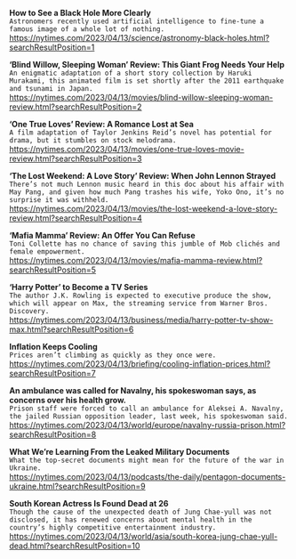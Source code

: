 **How to See a Black Hole More Clearly**\
`Astronomers recently used artificial intelligence to fine-tune a famous image of a whole lot of nothing.`\
https://nytimes.com/2023/04/13/science/astronomy-black-holes.html?searchResultPosition=1

**‘Blind Willow, Sleeping Woman’ Review: This Giant Frog Needs Your Help**\
`An enigmatic adaptation of a short story collection by Haruki Murakami, this animated film is set shortly after the 2011 earthquake and tsunami in Japan.`\
https://nytimes.com/2023/04/13/movies/blind-willow-sleeping-woman-review.html?searchResultPosition=2

**‘One True Loves’ Review: A Romance Lost at Sea**\
`A film adaptation of Taylor Jenkins Reid’s novel has potential for drama, but it stumbles on stock melodrama.`\
https://nytimes.com/2023/04/13/movies/one-true-loves-movie-review.html?searchResultPosition=3

**‘The Lost Weekend: A Love Story’ Review: When John Lennon Strayed**\
`There’s not much Lennon music heard in this doc about his affair with May Pang, and given how much Pang trashes his wife, Yoko Ono, it’s no surprise it was withheld.`\
https://nytimes.com/2023/04/13/movies/the-lost-weekend-a-love-story-review.html?searchResultPosition=4

**‘Mafia Mamma’ Review: An Offer You Can Refuse**\
`Toni Collette has no chance of saving this jumble of Mob clichés and female empowerment.`\
https://nytimes.com/2023/04/13/movies/mafia-mamma-review.html?searchResultPosition=5

**‘Harry Potter’ to Become a TV Series**\
`The author J.K. Rowling is expected to executive produce the show, which will appear on Max, the streaming service from Warner Bros. Discovery.`\
https://nytimes.com/2023/04/13/business/media/harry-potter-tv-show-max.html?searchResultPosition=6

**Inflation Keeps Cooling**\
`Prices aren’t climbing as quickly as they once were.`\
https://nytimes.com/2023/04/13/briefing/cooling-inflation-prices.html?searchResultPosition=7

**An ambulance was called for Navalny, his spokeswoman says, as concerns over his health grow.**\
`Prison staff were forced to call an ambulance for Aleksei A. Navalny, the jailed Russian opposition leader, last week, his spokeswoman said.`\
https://nytimes.com/2023/04/13/world/europe/navalny-russia-prison.html?searchResultPosition=8

**What We’re Learning From the Leaked Military Documents**\
`What the top-secret documents might mean for the future of the war in Ukraine.`\
https://nytimes.com/2023/04/13/podcasts/the-daily/pentagon-documents-ukraine.html?searchResultPosition=9

**South Korean Actress Is Found Dead at 26**\
`Though the cause of the unexpected death of Jung Chae-yull was not disclosed, it has renewed concerns about mental health in the country’s highly competitive entertainment industry.`\
https://nytimes.com/2023/04/13/world/asia/south-korea-jung-chae-yull-dead.html?searchResultPosition=10

